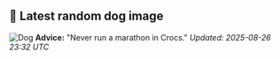 ## 🐶 Latest random dog image
![Dog](https://images.dog.ceo/breeds/otterhound/n02091635_2068.jpg)
**Advice:** "Never run a marathon in Crocs."
*Updated: 2025-08-26 23:32 UTC*
